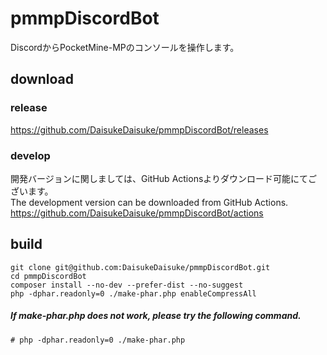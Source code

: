 # pmmpDiscordBot
DiscordからPocketMine-MPのコンソールを操作します。

## download
### release
https://github.com/DaisukeDaisuke/pmmpDiscordBot/releases  

### develop
開発バージョンに関しましては、GitHub Actionsよりダウンロード可能にてございます。  
The development version can be downloaded from GitHub Actions.
https://github.com/DaisukeDaisuke/pmmpDiscordBot/actions

## build
```
git clone git@github.com:DaisukeDaisuke/pmmpDiscordBot.git
cd pmmpDiscordBot
composer install --no-dev --prefer-dist --no-suggest
php -dphar.readonly=0 ./make-phar.php enableCompressAll
```
##### If make-phar.php does not work, please try the following command.
```
# php -dphar.readonly=0 ./make-phar.php
```
